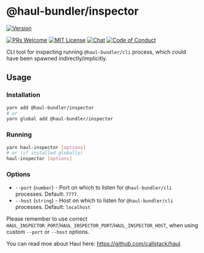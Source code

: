 # @haul-bundler/inspector

[![Version][version]][package]   

[![PRs Welcome][prs-welcome-badge]][prs-welcome]
[![MIT License][license-badge]][license]
[![Chat][chat-badge]][chat]
[![Code of Conduct][coc-badge]][coc]

CLI tool for inspecting running `@haul-bundler/cli` process, which could have been spawned indirectly/implicitly.

## Usage

### Installation

```bash
yarn add @haul-bundler/inspector
# or
yarn global add @haul-bundler/inspector
```

### Running

```bash
yarn haul-inspector [options]
# or (if installed globally)
haul-inspector [options]
```

### Options

* `--port` (`number`) - Port on which to listen for `@haul-bundler/cli` processes. Default: `7777`.
* `--host` (`string`) - Host on which to listen for `@haul-bundler/cli` processes. Default: `localhost`

Please remember to use correct `HAUL_INSPECTOR_PORT`/`HAUL_INSPECTOR_PORT`/`HAUL_INSPECTOR_HOST`, when using custom `--port` or `--host` options.

You can read moe about Haul here: https://github.com/callstack/haul.

<!-- badges (common) -->

[license-badge]: https://img.shields.io/npm/l/@haul-bundler/inspector.svg?style=flat-square
[license]: https://opensource.org/licenses/MIT
[prs-welcome-badge]: https://img.shields.io/badge/PRs-welcome-brightgreen.svg?style=flat-square
[prs-welcome]: http://makeapullrequest.com
[coc-badge]: https://img.shields.io/badge/code%20of-conduct-ff69b4.svg?style=flat-square
[coc]: https://github.com/callstack/haul/blob/master/CODE_OF_CONDUCT.md
[chat-badge]: https://img.shields.io/badge/chat-discord-brightgreen.svg?style=flat-square&colorB=7289DA&logo=discord
[chat]: https://discord.gg/zwR2Cdh

[version]: https://img.shields.io/npm/v/@haul-bundler/inspector.svg?style=flat-square
[package]: https://www.npmjs.com/package/@haul-bundler/inspector